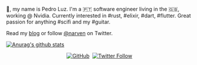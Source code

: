 👋️, my name is Pedro Luz. I'm a 🇵🇹️ software engineer living in the 🇬🇧️, working @ Nvidia. Currently interested in #rust, #elixir, #dart, #flutter. Great passion for anything #scifi and my #guitar.


Read my [blog](https://pedromsluz.com) or follow [@narven](https://twitter.com/narven) on Twitter.

[![Anurag's github stats](https://github-readme-stats.vercel.app/api?username=Narven&show_icons=true&theme=tokyonight)](https://github.com/anuraghazra/github-readme-stats)

<p align="center">
	<a href="https://github.com/narven"><img src="https://img.shields.io/github/followers/narven?label=narven&style=social" alt="GitHub"></a>&nbsp;
	<a href="https://twitter.com/narven"><img alt="Twitter Follow" src="https://img.shields.io/twitter/follow/narven?style=social"></a>
</p>
